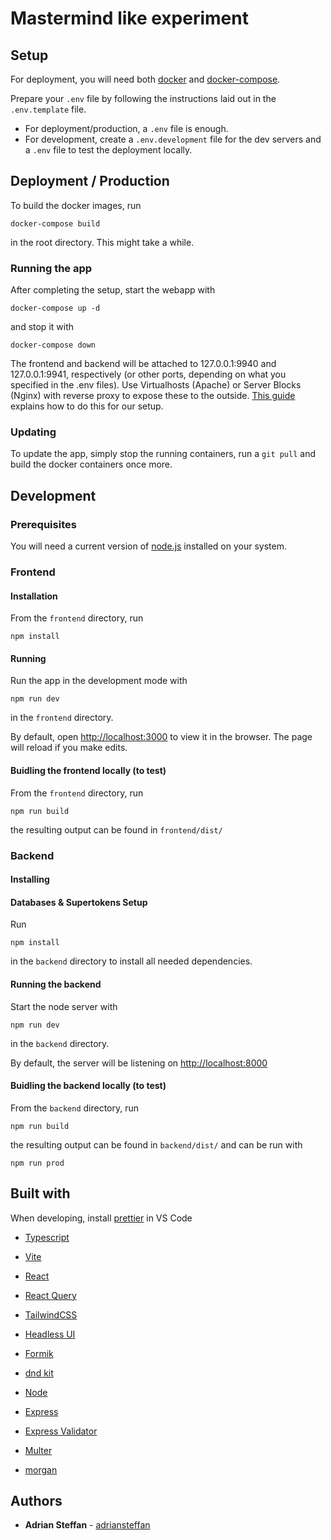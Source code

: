 
# Mastermind like experiment


## Setup

For deployment, you will need both [docker](https://docs.docker.com/engine/install/) and [docker-compose](https://docs.docker.com/compose/install/).

Prepare your `.env` file by following the instructions laid out in the `.env.template` file.

* For deployment/production, a `.env` file is enough.
* For development, create a `.env.development` file for the dev servers and a `.env` file to test the deployment locally.


## Deployment / Production


To build the docker images, run 

```
docker-compose build
```

in the root directory. This might take a while.

### Running the app

After completing the setup, start the webapp with

```
docker-compose up -d
```

and stop it with

```
docker-compose down
```

The frontend and backend will be attached to 127.0.0.1:9940 and 127.0.0.1:9941, respectively (or other ports, depending on what you specified in the .env files).
Use Virtualhosts (Apache) or Server Blocks (Nginx) with reverse proxy to expose these to the outside. [This guide](https://gist.github.com/adriansteffan/48c9bda7237a8a7fcc5bb6987c8e1790) explains how to do this for our setup.

### Updating

To update the app, simply stop the running containers, run a `git pull` and build the docker containers once more.

## Development

### Prerequisites

You will need a current version of [node.js](https://nodejs.org/en/download/) installed on your system.

### Frontend

#### Installation

From the `frontend` directory, run

```
npm install
```

#### Running

Run the app in the development mode with

```
npm run dev
```
in the `frontend` directory.

By default, open [http://localhost:3000](http://localhost:3000) to view it in the browser.
The page will reload if you make edits.

#### Buidling the frontend locally (to test)


From the `frontend` directory, run

```
npm run build
```

the resulting output can be found in `frontend/dist/`


### Backend

#### Installing

#### Databases & Supertokens Setup

Run 

```
npm install
```

in the `backend` directory to install all needed dependencies.


#### Running the backend


Start the node server with

```
npm run dev
```

in the ```backend``` directory.

By default, the server will be listening on [http://localhost:8000](http://localhost:8000)

#### Buidling the backend locally (to test)

From the `backend` directory, run

```
npm run build
```

the resulting output can be found in `backend/dist/` and can be run with

```
npm run prod
```


## Built with

When developing, install [prettier](https://prettier.io/) in VS Code

* [Typescript](https://www.typescriptlang.org/)

* [Vite](https://vitejs.dev/)
* [React](https://react.dev/)
* [React Query](https://tanstack.com/query/v3/)
* [TailwindCSS](https://tailwindcss.com/)
* [Headless UI](https://headlessui.com/)
* [Formik](https://formik.org/)
* [dnd kit](https://dndkit.com)

* [Node](https://nodejs.org/en)
* [Express](https://expressjs.com/)
* [Express Validator](https://express-validator.github.io/docs/)
* [Multer](https://www.npmjs.com/package/multer)
* [morgan](https://github.com/expressjs/morgan)


## Authors

* **Adrian Steffan** - [adriansteffan](https://github.com/adriansteffan)
